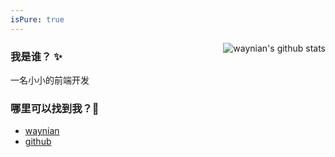 ```yaml
---
isPure: true
---
```


<img align="right" src="https://github-readme-stats.vercel.app/api?username=waynian&show_icons=true&icon_color=0366d6&bg_color=ffffff&hide_title=true&hide=contribs&include_all_commits=true" alt="waynian's github stats"/>

###  我是谁？ ✨
一名小小的前端开发
### 哪里可以找到我？🤔

- [waynian](https://www.waynian.com)
- [github](https://github.com/WayNian)
